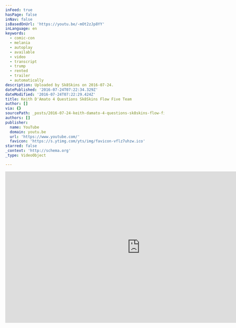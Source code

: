 ```yaml
---
inFeed: true
hasPage: false
inNav: false
isBasedOnUrl: 'https://youtu.be/-mOt2zJp8YY'
inLanguage: en
keywords:
  - comic-con
  - melania
  - autoplay
  - available
  - video
  - transcript
  - trump
  - rented
  - trailer
  - automatically
description: Uploaded by Sk8Skins on 2016-07-24.
datePublished: '2016-07-24T07:22:34.329Z'
dateModified: '2016-07-24T07:22:29.424Z'
title: Keith D'Amato 4 Questions Sk8Skins Flow Five Team
author: []
via: {}
sourcePath: _posts/2016-07-24-keith-damato-4-questions-sk8skins-flow-five-team.md
authors: []
publisher:
  name: YouTube
  domain: youtu.be
  url: 'https://www.youtube.com/'
  favicon: 'https://s.ytimg.com/yts/img/favicon-vflz7uhzw.ico'
starred: false
_context: 'http://schema.org'
_type: VideoObject

---
```

<iframe src="https://cdn.embedly.com/widgets/media.html?src=https%3A%2F%2Fwww.youtube.com%2Fembed%2F-mOt2zJp8YY%3Ffeature%3Doembed&amp;url=http%3A%2F%2Fwww.youtube.com%2Fwatch%3Fv%3D-mOt2zJp8YY&amp;image=https%3A%2F%2Fi.ytimg.com%2Fvi%2F-mOt2zJp8YY%2Fhqdefault.jpg&amp;key=b7d04c9b404c499eba89ee7072e1c4f7&amp;type=text%2Fhtml&amp;schema=youtube" width="854" height="480" scrolling="no" frameborder="0" allowfullscreen="" style=""></iframe>